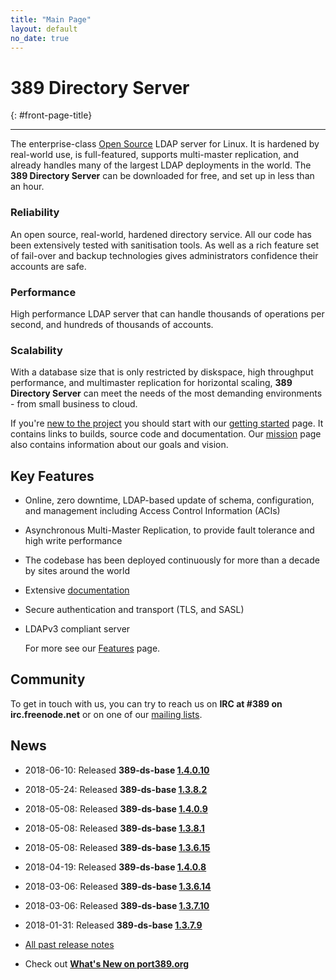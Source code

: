 ```yaml
---
title: "Main Page"
layout: default
no_date: true
---
```


# 389 Directory Server
{: #front-page-title}

---

The enterprise-class [Open Source](docs/389ds/FAQ/licensing.html) LDAP server for Linux. It is hardened by real-world use, is full-featured, supports multi-master replication, and already handles many of the largest LDAP deployments in the world.  The **389 Directory Server** can be downloaded for free, and set up in less than an hour.


<div id="front-page-columns" class="container-fluid">
  <div class="row">
    <div class="col-xs-12 col-md-4">
      <h3 class="front-page-column-title">
        Reliability
      </h3>
      <p class="front-page-column-text">
        An open source, real-world, hardened directory service. All our code has been extensively tested with sanitisation tools. As well as a rich feature set of fail-over and backup technologies gives administrators confidence their accounts are safe.
      </p>
    </div>
    <div class="col-xs-12 col-md-4">
      <h3 class="front-page-column-title">
        Performance
      </h3>
      <p class="front-page-column-text">
        High performance LDAP server that can handle thousands of operations per second, and hundreds of thousands of accounts.
       </p>
    </div>
    <div class="col-xs-12 col-md-4">
      <h3 class="front-page-column-title">
        Scalability
      </h3>
      <p class="front-page-column-text">
        With a database size that is only restricted by diskspace, high throughput performance, and multimaster replication for horizontal scaling, <strong>389 Directory Server</strong> can meet the needs of the most demanding environments - from small business to cloud.
      </p>
    </div>
  </div>
</div>

If you're [new to the project](docs/389ds/users.html) you should start with our [getting started](docs/389ds/FAQ/getting-started.html) page. It contains links to builds, source code and documentation. Our [mission](docs/389ds/FAQ/mission.html) page also contains information about our goals and vision.

## Key Features

-   Online, zero downtime, LDAP-based update of schema, configuration, and management including Access Control Information (ACIs)
-   Asynchronous Multi-Master Replication, to provide fault tolerance and high write performance
-   The codebase has been deployed continuously for more than a decade by sites around the world
-   Extensive [documentation](https://access.redhat.com/site/documentation/Red_Hat_Directory_Server/)
-   Secure authentication and transport (TLS, and SASL)
-   LDAPv3 compliant server

    For more see our [Features](docs/389ds/FAQ/features.html) page.

## Community

To get in touch with us, you can try to reach us on **IRC at \#389 on irc.freenode.net** or on one of our [mailing lists](docs/389ds/mailing-lists.html).

## News

<!-- Try to keep this list under 10 releases  -->
- 2018-06-10: Released **389-ds-base [1.4.0.10](docs/389ds/releases/release-1-4-0-10.html)**
- 2018-05-24: Released **389-ds-base [1.3.8.2](docs/389ds/releases/release-1-3-8-2.html)**
- 2018-05-08: Released **389-ds-base [1.4.0.9](docs/389ds/releases/release-1-4-0-9.html)**
- 2018-05-08: Released **389-ds-base [1.3.8.1](docs/389ds/releases/release-1-3-8-1.html)**
- 2018-05-08: Released **389-ds-base [1.3.6.15](docs/389ds/releases/release-1-3-6-15.html)**
- 2018-04-19: Released **389-ds-base [1.4.0.8](docs/389ds/releases/release-1-4-0-8.html)**
- 2018-03-06: Released **389-ds-base [1.3.6.14](docs/389ds/releases/release-1-3-6-14.html)**
- 2018-03-06: Released **389-ds-base [1.3.7.10](docs/389ds/releases/release-1-3-7-10.html)**
- 2018-01-31: Released **389-ds-base [1.3.7.9](docs/389ds/releases/release-1-3-7-9.html)**

- [All past release notes](docs/389ds/releases/release-notes.html)

- Check out **[What's New on port389.org](whats_new.html)**


<br>
